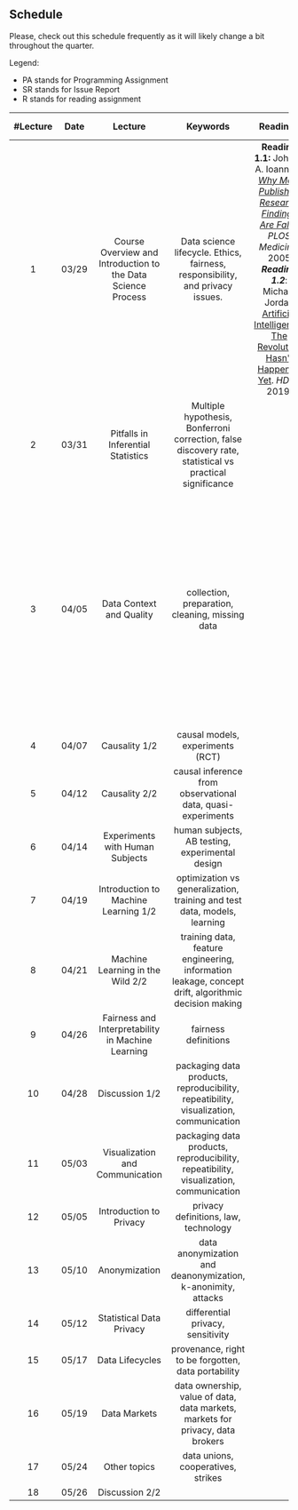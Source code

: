 ## Schedule

Please, check out this schedule frequently as it will likely change a bit throughout the quarter.

Legend:

- PA stands for Programming Assignment
- SR stands for Issue Report
- R stands for reading assignment


| #Lecture | Date  |                           Lecture                            |                           Keywords                           | Readings |       Important Dates        |
| :------: | :---: | :----------------------------------------------------------: | :----------------------------------------------------------: | :------: | :--------------------------: |
|    1     | 03/29 | Course Overview and Introduction to the Data Science Process | Data science lifecycle. Ethics, fairness, responsibility, and privacy issues. |  **Reading 1.1:** John P. A. Ioannidis *[Why Most Published Research Findings Are False](https://journals.plos.org/plosmedicine/article?id=10.1371/journal.pmed.0020124&xid=17259,15700019,15700186,15700190,15700248)* *PLOS Medicine*. 2005 ***Reading 1.2***: Michael Jordan [Artificial Intelligence: The Revolution Hasn't Happened Yet](https://hdsr.mitpress.mit.edu/pub/wot7mkc1). *HDSR* 2019.       | *PA0 assigned* *SR assigned* |
|    2     | 03/31 |              Pitfalls in Inferential Statistics              | Multiple hypothesis, Bonferroni correction, false discovery rate, statistical vs practical significance |          |        *PA1 assigned*        |
|    3     | 04/05 |                   Data Context and Quality                   |       collection, preparation, cleaning, missing data        |          |   ***Reading 2.1***: Mark D. Wilkinson et al. [The FAIR Guiding Principles for scientific data management and stewardship](https://www.nature.com/articles/sdata201618?ref=https://githubhelp.com). *Nature Scientific Data.* 2016 ***Reading 2.2***: Stephen Stigler. [Data Have a Limited Shelf Life](https://hdsr.mitpress.mit.edu/pub/iu26pfw1). *HDSR* 2019.    |
|    4     | 04/07 |                        Causality 1/2                         |              causal models,  experiments (RCT)               |          |    *PA1 due PA2 assigned*    |
|    5     | 04/12 |                        Causality 2/2                         | causal inference from observational data, quasi-experiments  |          |                              |
|    6     | 04/14 |               Experiments with Human Subjects                |       human subjects, AB testing, experimental design        |          |    *PA2 due PA3 assigned*    |
|    7     | 04/19 |             Introduction to Machine Learning 1/2             | optimization vs generalization, training and test data, models, learning |          |                              |
|    8     | 04/21 |               Machine Learning in the Wild 2/2               | training data, feature engineering, information leakage, concept drift, algorithmic decision making |          |        *PA4 assigned*        |
|    9     | 04/26 |      Fairness and Interpretability in Machine Learning       |                     fairness definitions                     |          |                              |
|    10    | 04/28 |                        Discussion 1/2                        | packaging data products, reproducibility, repeatibility, visualization, communication |          |    *PA4 due PA5 assigned*    |
|    11    | 05/03 |               Visualization and Communication                | packaging data products, reproducibility, repeatibility, visualization, communication |          |                              |
|    12    | 05/05 |                   Introduction to Privacy                    |             privacy definitions, law, technology             |          |          *PA5 due*           |
|    13    | 05/10 |                        Anonymization                         | data anonymization and deanonymization, k-anonimity, attacks |          |          *PA3 due*           |
|    14    | 05/12 |                   Statistical Data Privacy                   |              differential privacy, sensitivity               |          |        *PA6 assigned*        |
|    15    | 05/17 |                       Data Lifecycles                        |     provenance, right to be forgotten, data portability      |          |                              |
|    16    | 05/19 |                         Data Markets                         | data ownership, value of data, data markets, markets for privacy, data brokers |          |          *PA6 due*           |
|    17    | 05/24 |                         Other topics                         |              data unions, cooperatives, strikes              |          |           *SR due*           |
|    18    | 05/26 |                        Discussion 2/2                        |                                                              |          |                              |
